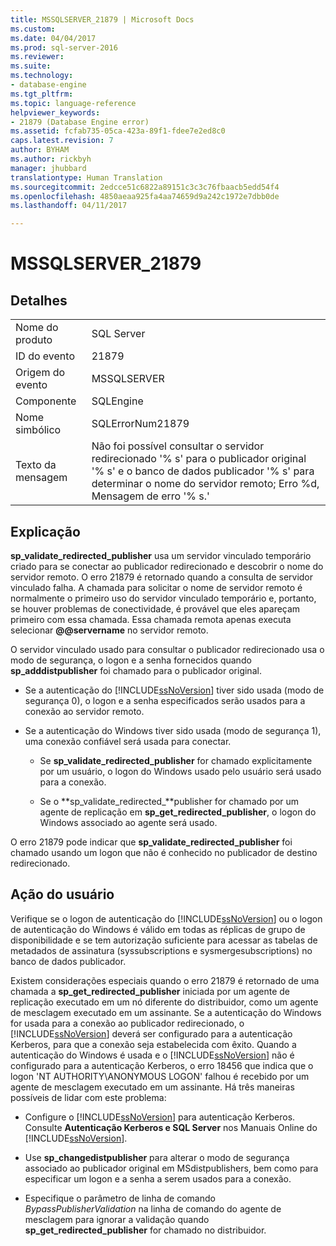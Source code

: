 ```yaml
---
title: MSSQLSERVER_21879 | Microsoft Docs
ms.custom: 
ms.date: 04/04/2017
ms.prod: sql-server-2016
ms.reviewer: 
ms.suite: 
ms.technology:
- database-engine
ms.tgt_pltfrm: 
ms.topic: language-reference
helpviewer_keywords:
- 21879 (Database Engine error)
ms.assetid: fcfab735-05ca-423a-89f1-fdee7e2ed8c0
caps.latest.revision: 7
author: BYHAM
ms.author: rickbyh
manager: jhubbard
translationtype: Human Translation
ms.sourcegitcommit: 2edcce51c6822a89151c3c3c76fbaacb5edd54f4
ms.openlocfilehash: 4850aeaa925fa4aa74659d9a242c1972e7dbb0de
ms.lasthandoff: 04/11/2017

---
```

# <a name="mssqlserver21879"></a>MSSQLSERVER_21879
  
## <a name="details"></a>Detalhes  
  
|||  
|-|-|  
|Nome do produto|SQL Server|  
|ID do evento|21879|  
|Origem do evento|MSSQLSERVER|  
|Componente|SQLEngine|  
|Nome simbólico|SQLErrorNum21879|  
|Texto da mensagem|Não foi possível consultar o servidor redirecionado '% s' para o publicador original '% s' e o banco de dados publicador '% s' para determinar o nome do servidor remoto; Erro %d, Mensagem de erro '% s.'|  
  
## <a name="explanation"></a>Explicação  
**sp_validate_redirected_publisher** usa um servidor vinculado temporário criado para se conectar ao publicador redirecionado e descobrir o nome do servidor remoto. O erro 21879 é retornado quando a consulta de servidor vinculado falha. A chamada para solicitar o nome de servidor remoto é normalmente o primeiro uso do servidor vinculado temporário e, portanto, se houver problemas de conectividade, é provável que eles apareçam primeiro com essa chamada. Essa chamada remota apenas executa selecionar **@@servername** no servidor remoto.  
  
O servidor vinculado usado para consultar o publicador redirecionado usa o modo de segurança, o logon e a senha fornecidos quando **sp_adddistpublisher** foi chamado para o publicador original.  
  
-   Se a autenticação do [!INCLUDE[ssNoVersion](../../includes/ssnoversion-md.md)] tiver sido usada (modo de segurança 0), o logon e a senha especificados serão usados para a conexão ao servidor remoto.  
  
-   Se a autenticação do Windows tiver sido usada (modo de segurança 1), uma conexão confiável será usada para conectar.  
  
    -   Se **sp_validate_redirected_publisher** for chamado explicitamente por um usuário, o logon do Windows usado pelo usuário será usado para a conexão.  
  
    -   Se o **sp_validate_redirected_**publisher for chamado por um agente de replicação em **sp_get_redirected_publisher**, o logon do Windows associado ao agente será usado.  
  
O erro 21879 pode indicar que **sp_validate_redirected_publisher** foi chamado usando um logon que não é conhecido no publicador de destino redirecionado.  
  
## <a name="user-action"></a>Ação do usuário  
Verifique se o logon de autenticação do [!INCLUDE[ssNoVersion](../../includes/ssnoversion-md.md)] ou o logon de autenticação do Windows é válido em todas as réplicas de grupo de disponibilidade e se tem autorização suficiente para acessar as tabelas de metadados de assinatura (syssubscriptions e sysmergesubscriptions) no banco de dados publicador.  
  
Existem considerações especiais quando o erro 21879 é retornado de uma chamada a **sp_get_redirected_publisher** iniciada por um agente de replicação executado em um nó diferente do distribuidor, como um agente de mesclagem executado em um assinante. Se a autenticação do Windows for usada para a conexão ao publicador redirecionado, o [!INCLUDE[ssNoVersion](../../includes/ssnoversion-md.md)] deverá ser configurado para a autenticação Kerberos, para que a conexão seja estabelecida com êxito. Quando a autenticação do Windows é usada e o [!INCLUDE[ssNoVersion](../../includes/ssnoversion-md.md)] não é configurado para a autenticação Kerberos, o erro 18456 que indica que o logon 'NT AUTHORITY\ANONYMOUS LOGON' falhou é recebido por um agente de mesclagem executado em um assinante. Há três maneiras possíveis de lidar com este problema:  
  
-   Configure o [!INCLUDE[ssNoVersion](../../includes/ssnoversion-md.md)] para autenticação Kerberos. Consulte **Autenticação Kerberos e SQL Server** nos Manuais Online do [!INCLUDE[ssNoVersion](../../includes/ssnoversion-md.md)].  
  
-   Use **sp_changedistpublisher** para alterar o modo de segurança associado ao publicador original em MSdistpublishers, bem como para especificar um logon e a senha a serem usados para a conexão.  
  
-   Especifique o parâmetro de linha de comando *BypassPublisherValidation* na linha de comando do agente de mesclagem para ignorar a validação quando **sp_get_redirected_publisher** for chamado no distribuidor.  
  


